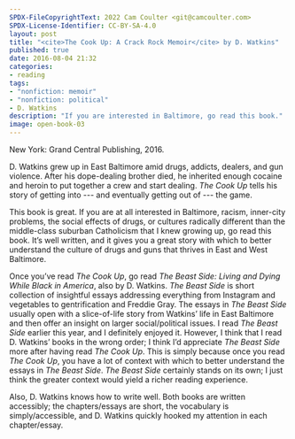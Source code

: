 ```yaml
---
SPDX-FileCopyrightText: 2022 Cam Coulter <git@camcoulter.com>
SPDX-License-Identifier: CC-BY-SA-4.0
layout: post
title: "<cite>The Cook Up: A Crack Rock Memoir</cite> by D. Watkins"
published: true
date: 2016-08-04 21:32
categories:
- reading
tags:
- "nonfiction: memoir"
- "nonfiction: political"
- D. Watkins
description: "If you are interested in Baltimore, go read this book."
image: open-book-03
---
```


<p class="bookinfo">New York: Grand Central Publishing, 2016.</p>

D. Watkins grew up in East Baltimore amid drugs, addicts, dealers, and gun violence. After his dope-dealing brother died, he inherited enough cocaine and heroin to put together a crew and start dealing. <cite>The Cook Up</cite> tells his story of getting into --- and eventually getting out of --- the game.

This book is great. If you are at all interested in Baltimore, racism, inner-city problems, the social effects of drugs, or cultures radically different than the middle-class suburban Catholicism that I knew growing up, go read this book. It’s well written, and it gives you a great story with which to better understand the culture of drugs and guns that thrives in East and West Baltimore.

Once you’ve read <cite>The Cook Up</cite>, go read <cite>The Beast Side: Living and Dying While Black in America</cite>, also by D. Watkins. <cite>The Beast Side</cite> is short collection of insightful essays addressing everything from Instagram and vegetables to gentrification and Freddie Gray. The essays in <cite>The Beast Side</cite> usually open with a slice-of-life story from Watkins’ life in East Baltimore and then offer an insight on larger social/political issues. I read <cite>The Beast Side</cite> earlier this year, and I definitely enjoyed it. However, I think that I read D. Watkins’ books in the wrong order; I think I’d appreciate <cite>The Beast Side</cite> more after having read <cite>The Cook Up</cite>. This is simply because once you read <cite>The Cook Up</cite>, you have a lot of context with which to better understand the essays in <cite>The Beast Side</cite>. <cite>The Beast Side</cite> certainly stands on its own; I just think the greater context would yield a richer reading experience.

Also, D. Watkins knows how to write well. Both books are written accessibly; the chapters/essays are short, the vocabulary is simply/accessible, and D. Watkins quickly hooked my attention in each chapter/essay.
